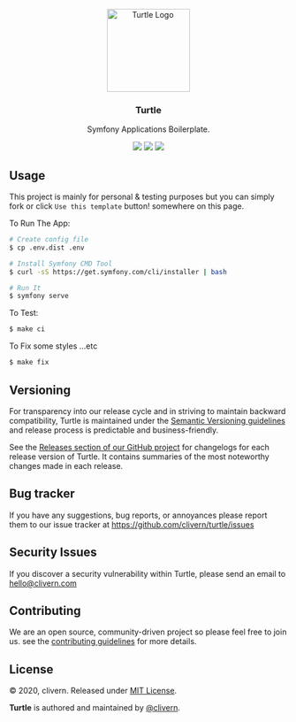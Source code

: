 <p align="center">
    <img alt="Turtle Logo" src="https://symfony.com/logos/symfony_black_03.png" width="150" />
    <h3 align="center">Turtle</h3>
    <p align="center">Symfony Applications Boilerplate.</p>
    <p align="center">
        <a href="https://travis-ci.com/Clivern/Turtle"><img src="https://travis-ci.com/Clivern/Turtle.svg?branch=master"></a>
        <a href="https://github.com/Clivern/Turtle/releases"><img src="https://img.shields.io/badge/Version-0.0.1-red.svg"></a>
        <a href="https://github.com/Clivern/Turtle/blob/master/LICENSE"><img src="https://img.shields.io/badge/LICENSE-MIT-orange.svg"></a>
    </p>
</p>

## Usage

This project is mainly for personal & testing purposes but you can simply fork or click `Use this template` button! somewhere on this page.

To Run The App:

```zsh
# Create config file
$ cp .env.dist .env

# Install Symfony CMD Tool
$ curl -sS https://get.symfony.com/cli/installer | bash

# Run It
$ symfony serve
```

To Test:

```zsh
$ make ci
```

To Fix some styles ...etc

```zsh
$ make fix
```


## Versioning

For transparency into our release cycle and in striving to maintain backward compatibility, Turtle is maintained under the [Semantic Versioning guidelines](https://semver.org/) and release process is predictable and business-friendly.

See the [Releases section of our GitHub project](https://github.com/clivern/turtle/releases) for changelogs for each release version of Turtle. It contains summaries of the most noteworthy changes made in each release.


## Bug tracker

If you have any suggestions, bug reports, or annoyances please report them to our issue tracker at https://github.com/clivern/turtle/issues


## Security Issues

If you discover a security vulnerability within Turtle, please send an email to [hello@clivern.com](mailto:hello@clivern.com)


## Contributing

We are an open source, community-driven project so please feel free to join us. see the [contributing guidelines](CONTRIBUTING.md) for more details.


## License

© 2020, clivern. Released under [MIT License](https://opensource.org/licenses/mit-license.php).

**Turtle** is authored and maintained by [@clivern](http://github.com/clivern).
